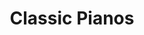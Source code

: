 ---
title: "Classic Pianos"
url: /portland/classic-pianos-southeast-milwaukie-avenue/
shop: musical instrument
---